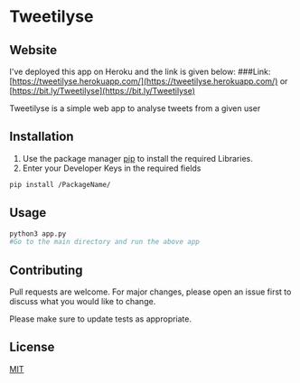 # Tweetilyse

## Website
I've deployed this app on Heroku and the link is given below:
###Link: [https://tweetilyse.herokuapp.com/](https://tweetilyse.herokuapp.com/) or [https://bit.ly/Tweetilyse](https://bit.ly/Tweetilyse)

Tweetilyse is a simple web app to analyse tweets from a given user

## Installation

1. Use the package manager [pip](https://pip.pypa.io/en/stable/) to install the required Libraries.
2. Enter your Developer Keys in the required fields

```bash
pip install /PackageName/
```

## Usage

```python
python3 app.py 
#Go to the main directory and run the above app
```

## Contributing
Pull requests are welcome. For major changes, please open an issue first to discuss what you would like to change.

Please make sure to update tests as appropriate.

## License
[MIT](https://choosealicense.com/licenses/mit/)
